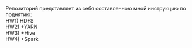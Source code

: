 Репозиторий представляет из себя составленною мной инструкцию по поднятию:  
HW1) HDFS  
HW2) +YARN  
HW3) +Hive  
HW4) +Spark  
